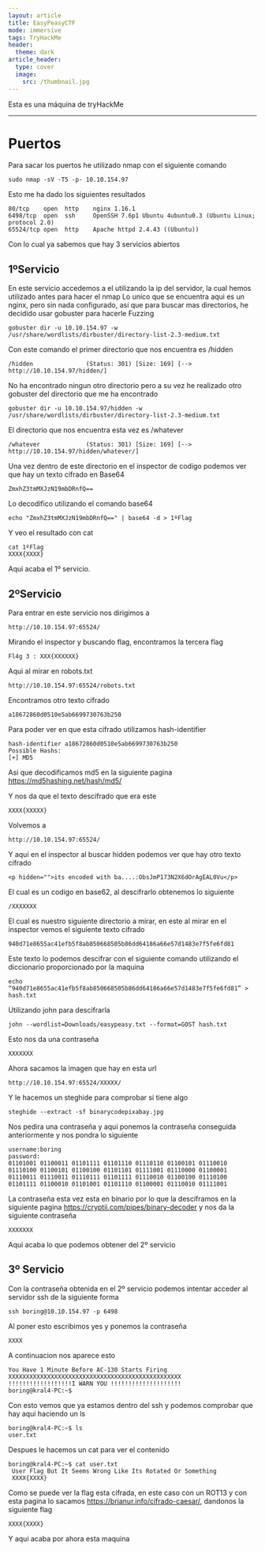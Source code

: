 ```yaml
---
layout: article
title: EasyPeasyCTF
mode: immersive
tags: TryHackMe
header:
  theme: dark
article_header:
  type: cover
  image:
    src: /thumbnail.jpg
---
```


Esta es una máquina de tryHackMe

---

# Puertos
Para sacar los puertos he utilizado nmap con el siguiente comando
~~~
sudo nmap -sV -T5 -p- 10.10.154.97
~~~

Esto me ha dado los siguientes resultados
~~~
80/tcp    open  http    nginx 1.16.1
6498/tcp  open  ssh     OpenSSH 7.6p1 Ubuntu 4ubuntu0.3 (Ubuntu Linux; protocol 2.0)
65524/tcp open  http    Apache httpd 2.4.43 ((Ubuntu))
~~~

Con lo cual ya sabemos que hay 3 servicios abiertos

## 1ºServicio
En este servicio accedemos a el utilizando la ip del servidor, la cual hemos utilizado antes para hacer el nmap
Lo unico que se encuentra aqui es un nginx, pero sin nada configurado, así que para buscar mas directorios, he decidido usar gobuster para hacerle Fuzzing
~~~
gobuster dir -u 10.10.154.97 -w /usr/share/wordlists/dirbuster/directory-list-2.3-medium.txt
~~~

Con este comando el primer directorio que nos encuentra es /hidden
~~~
/hidden               (Status: 301) [Size: 169] [--> http://10.10.154.97/hidden/]
~~~    

No ha encontrado ningun otro directorio pero a su vez he realizado otro gobuster del directorio que me ha encontrado
~~~
gobuster dir -u 10.10.154.97/hidden -w /usr/share/wordlists/dirbuster/directory-list-2.3-medium.txt
~~~

El directorio que nos encuentra esta vez es /whatever
~~~
/whatever             (Status: 301) [Size: 169] [--> http://10.10.154.97/hidden/whatever/]      
~~~


Una vez dentro de este directorio en el inspector de codigo podemos ver que hay un texto cifrado en Base64
~~~
ZmxhZ3tmMXJzN19mbDRnfQ==
~~~

Lo decodifico utilizando el comando base64
~~~
echo "ZmxhZ3tmMXJzN19mbDRnfQ==" | base64 -d > 1ºFlag
~~~

Y veo el resultado con cat
~~~
cat 1ºFlag 
XXXX{XXXX}
~~~

Aqui acaba el 1º servicio.
## 2ºServicio
Para entrar en este servicio nos dirigimos a
~~~
http://10.10.154.97:65524/
~~~

Mirando el inspector y buscando flag, encontramos la tercera flag           
~~~              
Fl4g 3 : XXX{XXXXXX}
~~~  

Aqui al mirar en robots.txt
~~~
http://10.10.154.97:65524/robots.txt 
~~~

Encontramos otro texto cifrado
~~~
a18672860d0510e5ab6699730763b250
~~~

Para poder ver en que esta cifrado utilizamos hash-identifier
~~~
hash-identifier a18672860d0510e5ab6699730763b250
Possible Hashs:
[+] MD5
~~~

Asi que decodificamos md5 en la siguiente pagina
https://md5hashing.net/hash/md5/

Y nos da que el texto descifrado que era este
~~~
XXXX{XXXXX}
~~~

Volvemos a
~~~
http://10.10.154.97:65524/
~~~
Y aqui en el inspector al buscar hidden podemos ver que hay otro texto cifrado

~~~
<p hidden="">its encoded with ba....:ObsJmP173N2X6dOrAgEAL0Vu</p>
~~~

El cual es un codigo en base62, al descifrarlo obtenemos lo siguiente

~~~
/XXXXXXX
~~~

El cual es nuestro siguiente directorio a mirar, en este al mirar en el inspector vemos el siguiente texto cifrado

~~~
940d71e8655ac41efb5f8ab850668505b86dd64186a66e57d1483e7f5fe6fd81
~~~

Este texto lo podemos descifrar con el siguiente comando utilizando el diccionario proporcionado por la maquina

~~~
echo “940d71e8655ac41efb5f8ab850668505b86dd64186a66e57d1483e7f5fe6fd81” > hash.txt
~~~

Utilizando john para descifrarla

~~~
john --wordlist=Downloads/easypeasy.txt --format=GOST hash.txt
~~~

Esto nos da una contraseña

~~~
XXXXXXX
~~~
Ahora sacamos la imagen que hay en esta url

~~~
http://10.10.154.97:65524/XXXXX/
~~~
Y le hacemos un steghide para comprobar si tiene algo

~~~
steghide --extract -sf binarycodepixabay.jpg
~~~
Nos pedira una contraseña y aqui ponemos la contraseña conseguida anteriormente y nos pondra lo siguiente

~~~
username:boring
password:
01101001 01100011 01101111 01101110 01110110 01100101 01110010 01110100 01100101 01100100 01101101 01111001 01110000 01100001 01110011 01110011 01110111 01101111 01110010 01100100 01110100 01101111 01100010 01101001 01101110 01100001 01110010 01111001
~~~

La contraseña esta vez esta en binario por lo que la desciframos en la siguiente pagina https://cryptii.com/pipes/binary-decoder y nos da la siguiente contraseña

~~~
XXXXXXX
~~~

Aqui acaba lo que podemos obtener del 2º servicio
## 3º Servicio
Con la contraseña obtenida en el 2º servicio podemos intentar acceder al servidor ssh de la siguiente forma

~~~
ssh boring@10.10.154.97 -p 6498
~~~

Al poner esto escribimos yes y ponemos la contraseña 

~~~
XXXX
~~~

A continuacion nos aparece esto

~~~
You Have 1 Minute Before AC-130 Starts Firing
XXXXXXXXXXXXXXXXXXXXXXXXXXXXXXXXXXXXXXXXXXXXXXXXX
!!!!!!!!!!!!!!!!!!I WARN YOU !!!!!!!!!!!!!!!!!!!!
boring@kral4-PC:~$ 
~~~

Con esto vemos que ya estamos dentro del ssh y podemos comprobar que hay aqui haciendo un ls

~~~
boring@kral4-PC:~$ ls
user.txt
~~~

Despues le hacemos un cat para ver el contenido

~~~
boring@kral4-PC:~$ cat user.txt
 User Flag But It Seems Wrong Like Its Rotated Or Something
 XXXX{XXXX}
~~~ 



Como se puede ver la flag esta cifrada, en este caso con un ROT13 y con esta pagina lo sacamos https://brianur.info/cifrado-caesar/, dandonos la siguiente flag

~~~
XXXX{XXXX}
~~~

Y aqui acaba por ahora esta maquina


